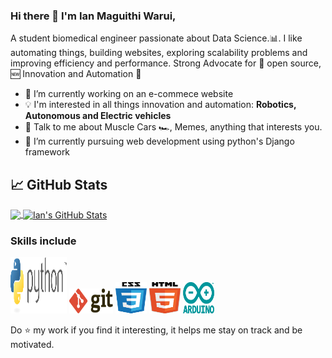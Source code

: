 ### Hi there 👋 I'm Ian Maguithi Warui,

A student biomedical engineer passionate about Data Science.:bar_chart:. I like automating things, building websites, exploring scalability problems and improving efficiency and performance. Strong Advocate for 📜 open source, :new: Innovation and Automation :robot: 

- 🔭 I’m currently working on an e-commece website
- :bulb: I'm interested in all things innovation and automation: **Robotics, Autonomous and Electric vehicles**
- 💬 Talk to me about Muscle Cars :racing_car:, Memes, anything that interests you.
- 🌱 I’m currently pursuing web development using python's Django framework

## &#x1f4c8; GitHub Stats

<a href="https://github.com/IanMaguithi/IanMaguithi">
  <img align="center" src="https://github-readme-stats.vercel.app/api/top-langs/?username=IanMaguithi&hide=java,html&title_color=ffffff&text_color=c9cacc&icon_color=2bbc8a&bg_color=1d1f21" />
</a>
<a href="https://github.com/IanMaguithi/IanMaguithi">
  <img align="center" src="https://github-readme-stats.vercel.app/api?username=IanMaguithi&show_icons=true&line_height=27&count_private=true&title_color=ffffff&text_color=c9cacc&icon_color=2bbc8a&bg_color=1d1f21" alt="Ian's GitHub Stats" />
</a>
<!--
Pins extra repositories
[![ReadMe Card](https://github-readme-stats.vercel.app/api/pin/?username=IanMaguithi&repo=IanMaguithi)](https://github.com/IanMaguithi/IanMaguithi)
-->

### Skills include

<p align="left">
	<img title="Python" src="https://raw.githubusercontent.com/IanMaguithi/IanMaguithi/main/assets/python-3.svg" width="90" height="90" />
	<img title="Git" src="https://raw.githubusercontent.com/IanMaguithi/IanMaguithi/main/assets/git.svg" width="70" height="40" />
	<img title="CSS" src="https://raw.githubusercontent.com/IanMaguithi/IanMaguithi/main/assets/css-5.svg" width="50" height="50" />
	<img title="HTML5" src="https://raw.githubusercontent.com/IanMaguithi/IanMaguithi/main/assets/html5.svg" width="50" height="50" />
	<img title="Arduino" src="https://raw.githubusercontent.com/IanMaguithi/IanMaguithi/main/assets/arduino.svg" width="50" height="50" />
</p>
    
   Do :star: my work if you find it interesting, it helps me stay on track and be motivated.
   
<br>
<p align="center">

<!--
**IanMaguithi/IanMaguithi** is a ✨ _special_ ✨ repository because its `README.md` (this file) appears on your GitHub profile.
Here are some ideas to get you started:
- 🔭 I’m currently working on ...
- 🌱 I’m currently learning ...
- 👯 I’m looking to collaborate on ...
- 🤔 I’m looking for help with ...
- 💬 Ask me about ...
- 📫 How to reach me: ...
- 😄 Pronouns: ...
- ⚡ Fun fact: ...
-->
